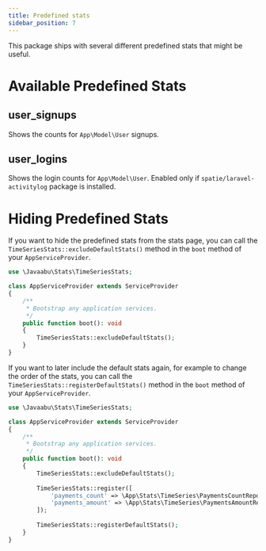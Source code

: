 ```yaml
---
title: Predefined stats
sidebar_position: 7
---
```


This package ships with several different predefined stats that might be useful.

# Available Predefined Stats

## user_signups

Shows the counts for `App\Model\User` signups.

## user_logins

Shows the login counts for `App\Model\User`. Enabled only if `spatie/laravel-activitylog` package is installed.

# Hiding Predefined Stats

If you want to hide the predefined stats from the stats page, you can call the `TimeSeriesStats::excludeDefaultStats()` method in the `boot` method of your `AppServiceProvider`.

```php
use \Javaabu\Stats\TimeSeriesStats;

class AppServiceProvider extends ServiceProvider
{   
    /**
     * Bootstrap any application services.
     */
    public function boot(): void
    {       
        TimeSeriesStats::excludeDefaultStats();
    }
}
```

If you want to later include the default stats again, for example to change the order of the stats, you can call the `TimeSeriesStats::registerDefaultStats()` method in the `boot` method of your `AppServiceProvider`.


```php
use \Javaabu\Stats\TimeSeriesStats;

class AppServiceProvider extends ServiceProvider
{   
    /**
     * Bootstrap any application services.
     */
    public function boot(): void
    {       
        TimeSeriesStats::excludeDefaultStats();
        
        TimeSeriesStats::register([           
            'payments_count' => \App\Stats\TimeSeries\PaymentsCountRepository::class,
            'payments_amount' => \App\Stats\TimeSeries\PaymentsAmountRepository::class,            
        ]);
        
        TimeSeriesStats::registerDefaultStats();
    }
}
```

